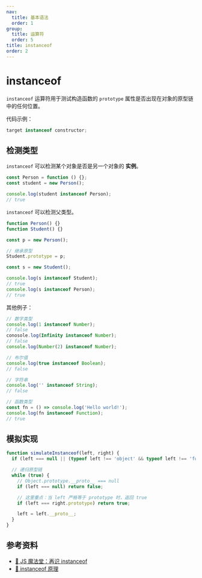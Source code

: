 ```yaml
---
nav:
  title: 基本语法
  order: 1
group:
  title: 运算符
  order: 5
title: instanceof
order: 2
---
```


# instanceof

`instanceof` 运算符用于测试构造函数的 `prototype` 属性是否出现在对象的原型链中的任何位置。

代码示例：

```js
target instanceof constructor;
```

## 检测类型

`instanceof` 可以检测某个对象是否是另一个对象的 **实例**。

```js
const Person = function () {};
const student = new Person();

console.log(student instanceof Person);
// true
```

`instanceof` 可以检测父类型。

```js
function Person() {}
function Student() {}

const p = new Person();

// 继承原型
Student.prototype = p;

const s = new Student();

console.log(s instanceof Student);
// true
console.log(s instanceof Person);
// true
```

其他例子：

```js
// 数字类型
console.log(1 instanceof Number);
// false
conosole.log(Infinity instanceof Number);
// false
console.log(Number(2) instanceof Number);

// 布尔值
console.log(true instanceof Boolean);
// false

// 字符串
console.log('' instanceof String);
// false

// 函数类型
const fn = () => console.log('Hello world!');
console.log(fn instanceof Function);
// true
```

## 模拟实现

```js
function simulateInstanceof(left, right) {
  if (left === null || (typeof left !== 'object' && typeof left !== 'function')) return false;

  // 递归原型链
  while (true) {
    // Object.prototype.__proto__ === null
    if (left === null) return false;

    // 这里重点：当 left 严格等于 prototype 时，返回 true
    if (left === right.prototype) return true;

    left = left.__proto__;
  }
}
```

## 参考资料

- [📝 JS 魔法堂：再识 instanceof](https://juejin.im/entry/5804640d0bd1d0005813083e)
- [📝 instanceof 原理](https://juejin.im/post/5b7f64be51882542c83476f0)
